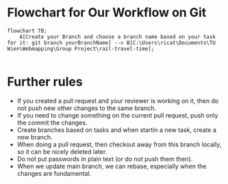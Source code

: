# Flowchart for Our Workflow on Git
```mermaid
flowchart TB;
    A[Create your Branch and choose a branch name based on your task for it: git branch yourBranchName] --> B[C:\Users\ricat\Documents\TU Wien\Webmapping\Group Project\rail-travel-time];
   

```
# Further rules

*  If you created a pull request and your reviewer is working on it, then do not push new other changes to the same branch.
*  If you need to change something on the current pull request, push only the commit the changes.
*  Create branches based on tasks and when startin a new task, create a new branch.
*  When doing a pull request, then checkout away from this branch locally, so it can be nicely deleted later.
*  Do not put passwords in plain text (or do not push them then).
*  When we update main branch, we can rebase, especially when the changes are fundamental.

